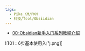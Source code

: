 ```yaml
---
tags:
  - Pika_KM/PKM
  - 科技/Tool/Obsiidian
---
```

- [00-Obsidian新手入门系列教程介绍](https://www.bilibili.com/video/BV1kP411k7Bq/ "00-Obsidian新手入门系列教程介绍")

![[01：6步基本使用入门.png]]